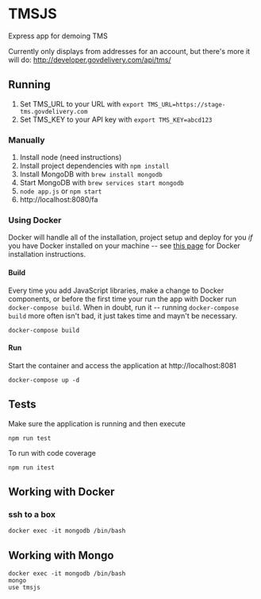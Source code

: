 # TMSJS
Express app for demoing TMS

Currently only displays from addresses for an account, but there's more it will do: http://developer.govdelivery.com/api/tms/

## Running
1. Set TMS_URL to your URL with `export TMS_URL=https://stage-tms.govdelivery.com`
1. Set TMS_KEY to your API key with `export TMS_KEY=abcd123`

### Manually
1. Install node (need instructions)
1. Install project dependencies with `npm install`
1. Install MongoDB with `brew install mongodb`
1. Start MongoDB with `brew services start mongodb`
1. `node app.js` or `npm start`
1. http://localhost:8080/fa


### Using Docker
Docker will handle all of the installation, project setup and deploy for you _if_ you have Docker installed on your machine -- see [this page](https://docs.docker.com/engine/installation/) for Docker installation instructions.

#### Build
Every time you add JavaScript libraries, make a change to Docker components, or before the first time your run the app with Docker run `docker-compose build`. When in doubt, run it -- running `docker-compose build` more often isn't bad, it just takes time and mayn't be necessary.

```
docker-compose build
```

#### Run
Start the container and access the application at http://localhost:8081
```
docker-compose up -d
```

## Tests
Make sure the application is running and then execute
```
npm run test
```

To run with code coverage
```
npm run itest
```

## Working with Docker
### ssh to a box
```
docker exec -it mongodb /bin/bash
```

## Working with Mongo
```
docker exec -it mongodb /bin/bash
mongo
use tmsjs
```
